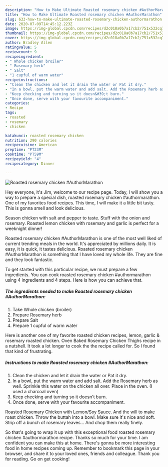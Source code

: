 ```yaml
---
description: "How to Make Ultimate Roasted rosemary chicken #AuthorMarathon"
title: "How to Make Ultimate Roasted rosemary chicken #AuthorMarathon"
slug: 633-how-to-make-ultimate-roasted-rosemary-chicken-authormarathon
date: 2020-07-09T14:45:12.223Z
image: https://img-global.cpcdn.com/recipes/d2c018a0b7a17cb2/751x532cq70/roasted-rosemary-chicken-authormarathon-recipe-main-photo.jpg
thumbnail: https://img-global.cpcdn.com/recipes/d2c018a0b7a17cb2/751x532cq70/roasted-rosemary-chicken-authormarathon-recipe-main-photo.jpg
cover: https://img-global.cpcdn.com/recipes/d2c018a0b7a17cb2/751x532cq70/roasted-rosemary-chicken-authormarathon-recipe-main-photo.jpg
author: Bradley Allen
ratingvalue: 5
reviewcount: 9
recipeingredient:
- " Whole chicken broiler"
- " Rosemary herb"
- " Salt"
- "1 cupful of warm water"
recipeinstructions:
- "Clean the chicken and let it drain the water or Pat it dry."
- "In a bowl, put the warm water and add salt. Add the Rosemary herb as well. Sprinkle this water on the chicken all over. Place in the oven. (I used a charcoal oven)"
- "Keep checking and turning so it doesn&#39;t burn."
- "Once done, serve with your favourite accompaniment."
categories:
- Recipe
tags:
- roasted
- rosemary
- chicken

katakunci: roasted rosemary chicken 
nutrition: 290 calories
recipecuisine: American
preptime: "PT23M"
cooktime: "PT59M"
recipeyield: "4"
recipecategory: Dinner

---
```



![Roasted rosemary chicken #AuthorMarathon](https://img-global.cpcdn.com/recipes/d2c018a0b7a17cb2/751x532cq70/roasted-rosemary-chicken-authormarathon-recipe-main-photo.jpg)

Hey everyone, it's Jim, welcome to our recipe page. Today, I will show you a way to prepare a special dish, roasted rosemary chicken #authormarathon. One of my favorites food recipes. This time, I will make it a little bit tasty. This is gonna smell and look delicious.

Season chicken with salt and pepper to taste. Stuff with the onion and rosemary. Roasted lemon chicken with rosemary and garlic is perfect for a weeknight dinner!

Roasted rosemary chicken #AuthorMarathon is one of the most well liked of current trending meals in the world. It's appreciated by millions daily. It is easy, it is quick, it tastes delicious. Roasted rosemary chicken #AuthorMarathon is something that I have loved my whole life. They are fine and they look fantastic.


To get started with this particular recipe, we must prepare a few ingredients. You can cook roasted rosemary chicken #authormarathon using 4 ingredients and 4 steps. Here is how you can achieve that.

<!--inarticleads1-->

##### The ingredients needed to make Roasted rosemary chicken #AuthorMarathon:

1. Take  Whole chicken (broiler)
1. Prepare  Rosemary herb
1. Prepare  Salt
1. Prepare 1 cupful of warm water


Here is another one of my favorite roasted chicken recipes, lemon, garlic &amp; rosemary roasted chicken. Oven Baked Rosemary Chicken Thighs recipe in a nutshell. It took a lot longer to cook the the recipe called for. So I found that kind of frustrating. 

<!--inarticleads2-->

##### Instructions to make Roasted rosemary chicken #AuthorMarathon:

1. Clean the chicken and let it drain the water or Pat it dry.
1. In a bowl, put the warm water and add salt. Add the Rosemary herb as well. Sprinkle this water on the chicken all over. Place in the oven. (I used a charcoal oven)
1. Keep checking and turning so it doesn&#39;t burn.
1. Once done, serve with your favourite accompaniment.


Roasted Rosemary Chicken with Lemon/Soy Sauce. And the will to make roast chicken. Throw the buttah into a bowl. Make sure it&#39;s nice and soft. Strip off a bunch of rosemary leaves… And chop them really finely. 

So that's going to wrap it up with this exceptional food roasted rosemary chicken #authormarathon recipe. Thanks so much for your time. I am confident you can make this at home. There's gonna be more interesting food in home recipes coming up. Remember to bookmark this page in your browser, and share it to your loved ones, friends and colleague. Thank you for reading. Go on get cooking!
